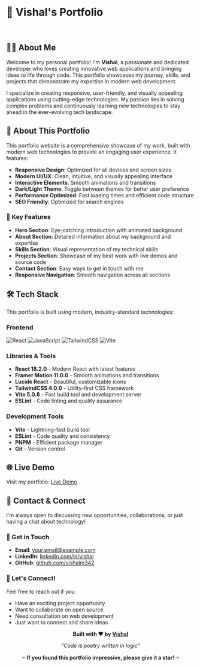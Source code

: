 # 🚀 Vishal's Portfolio

![Portfolio Banner](./public/placeholder.jpg)

## 👨‍💻 About Me

Welcome to my personal portfolio! I'm **Vishal**, a passionate and dedicated developer who loves creating innovative web applications and bringing ideas to life through code. This portfolio showcases my journey, skills, and projects that demonstrate my expertise in modern web development.

I specialize in creating responsive, user-friendly, and visually appealing applications using cutting-edge technologies. My passion lies in solving complex problems and continuously learning new technologies to stay ahead in the ever-evolving tech landscape.

## 🌟 About This Portfolio

This portfolio website is a comprehensive showcase of my work, built with modern web technologies to provide an engaging user experience. It features:

- **Responsive Design**: Optimized for all devices and screen sizes
- **Modern UI/UX**: Clean, intuitive, and visually appealing interface
- **Interactive Elements**: Smooth animations and transitions
- **Dark/Light Theme**: Toggle between themes for better user preference
- **Performance Optimized**: Fast loading times and efficient code structure
- **SEO Friendly**: Optimized for search engines

### 🎯 Key Features

- **Hero Section**: Eye-catching introduction with animated background
- **About Section**: Detailed information about my background and expertise
- **Skills Section**: Visual representation of my technical skills
- **Projects Section**: Showcase of my best work with live demos and source code
- **Contact Section**: Easy ways to get in touch with me
- **Responsive Navigation**: Smooth navigation across all sections

## 🛠️ Tech Stack

This portfolio is built using modern, industry-standard technologies:

### Frontend
![React](https://img.shields.io/badge/React-20232A?style=for-the-badge&logo=react&logoColor=61DAFB)
![JavaScript](https://img.shields.io/badge/JavaScript-F7DF1E?style=for-the-badge&logo=javascript&logoColor=black)
![TailwindCSS](https://img.shields.io/badge/Tailwind_CSS-38B2AC?style=for-the-badge&logo=tailwind-css&logoColor=white)
![Vite](https://img.shields.io/badge/Vite-B73BFE?style=for-the-badge&logo=vite&logoColor=FFD62E)

### Libraries & Tools
- **React 18.2.0** - Modern React with latest features
- **Framer Motion 11.0.0** - Smooth animations and transitions
- **Lucide React** - Beautiful, customizable icons
- **TailwindCSS 4.0.0** - Utility-first CSS framework
- **Vite 5.0.8** - Fast build tool and development server
- **ESLint** - Code linting and quality assurance

### Development Tools
- **Vite** - Lightning-fast build tool
- **ESLint** - Code quality and consistency
- **PNPM** - Efficient package manager
- **Git** - Version control

## 🌐 Live Demo

Visit my portfolio: [Live Demo](https://vishalm-portfolio.netlify.app/)

## 📱 Contact & Connect

I'm always open to discussing new opportunities, collaborations, or just having a chat about technology!

### 📧 Get in Touch
- **Email**: [your.email@example.com](vishalmuthukumar18@gmail.com)
- **LinkedIn**: [linkedin.com/in/vishal](https://www.linkedin.com/in/vishal-muthukumar/)
- **GitHub**: [github.com/vishalm342](https://github.com/vishalm342)

### 💬 Let's Connect!
Feel free to reach out if you:
- Have an exciting project opportunity
- Want to collaborate on open source
- Need consultation on web development
- Just want to connect and share ideas

<div align="center">

**Built with ❤️ by [Vishal](https://github.com/vishalm342)**

*"Code is poetry written in logic"*

⭐ **If you found this portfolio impressive, please give it a star!** ⭐

</div>
